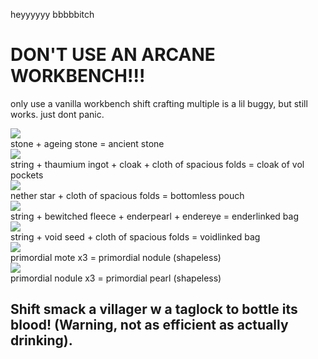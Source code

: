 heyyyyyy bbbbbitch

# DON'T USE AN ARCANE WORKBENCH!!!  
only use a vanilla workbench
shift crafting multiple is a lil buggy, but still works. just dont panic.

![](https://cdn.discordapp.com/attachments/316417390214774785/460420601002196992/unknown.png)  
stone + ageing stone = ancient stone  
![](https://cdn.discordapp.com/attachments/406506008173871115/416862700187156490/unknown.png)  
string + thaumium ingot + cloak + cloth of spacious folds = cloak of vol pockets  
![](https://cdn.discordapp.com/attachments/406506008173871115/416862734756347914/unknown.png)  
nether star + cloth of spacious folds = bottomless pouch  
![](https://cdn.discordapp.com/attachments/316417390214774785/455366841905315850/unknown.png)  
string + bewitched fleece + enderpearl + endereye = enderlinked bag  
![](https://cdn.discordapp.com/attachments/406506008173871115/416862761859940362/unknown.png)  
string + void seed + cloth of spacious folds = voidlinked bag  
![](https://cdn.discordapp.com/attachments/316417390214774785/455367719122894848/unknown.png)  
primordial mote x3 = primordial nodule (shapeless)  
![](https://cdn.discordapp.com/attachments/316417390214774785/455367901143236608/unknown.png)  
primordial nodule x3 = primordial pearl (shapeless)  

## Shift smack a villager w a taglock to bottle its blood! (Warning, not as efficient as actually drinking).
